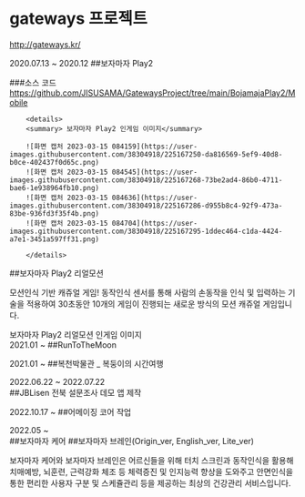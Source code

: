 # gateways 프로젝트

http://gateways.kr/


2020.07.13 ~ 2020.12 
##보자마자 Play2

###소스 코드
    https://github.com/JISUSAMA/GatewaysProject/tree/main/BojamajaPlay2/Mobile

        <details>
        <summary> 보자마자 Play2 인게임 이미지</summary>

        ![화면 캡처 2023-03-15 084159](https://user-images.githubusercontent.com/38304918/225167250-da816569-5ef9-40d8-b0ce-402437f0d65c.png)
        ![화면 캡처 2023-03-15 084545](https://user-images.githubusercontent.com/38304918/225167268-73be2ad4-86b0-4711-bae6-1e938964fb10.png)
        ![화면 캡처 2023-03-15 084636](https://user-images.githubusercontent.com/38304918/225167286-d955b8c4-92f9-473a-83be-936fd3f35f4b.png)
        ![화면 캡처 2023-03-15 084704](https://user-images.githubusercontent.com/38304918/225167295-1ddec464-c1da-4424-a7e1-3451a597ff31.png)

        </details>

##보자마자 Play2 리얼모션
                     
모션인식 기반 캐쥬얼 게임!
동작인식 센서를 통해 사람의 손동작을 인식 및 입력하는 기술을 적용하여 30초동안 10개의 게임이 진행되는 새로운 방식의 모션 캐쥬얼 게임입니다.

<summary> 보자마자 Play2 리얼모션 인게임 이미지</summary>


</details>
2021.01 ~ 
##RunToTheMoon

2021.01 ~ 
##복천박물관 _ 복둥이의 시간여행

2022.06.22 ~ 2022.07.22  
##JBLisen 전북 설문조사 데모 앱 제작

2022.10.17 ~ 
##어메이징 코어 작업

2022.05 ~  
##보자마자 케어
##보자마자 브레인(Origin_ver, English_ver, Lite_ver)

보자마자 케어와 보자마자 브레인은 어르신들을 위해 터치 스크린과 동작인식을 활용해 치매예방, 뇌훈련, 근력강화 체조 등 체력증진 및 인지능력 향상을 도와주고 
안면인식을 통한 편리한 사용자 구분 및 스케쥴관리 등을 제공하는 최상의 건강관리 서비스입니다.
